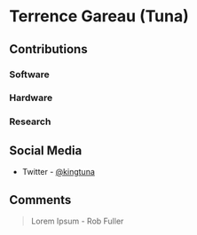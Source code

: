 # Terrence Gareau (Tuna)


## Contributions

### Software

### Hardware

### Research

## Social Media

- Twitter - [@kingtuna](https://github.com/kingtuna)

## Comments

> Lorem Ipsum - Rob Fuller
